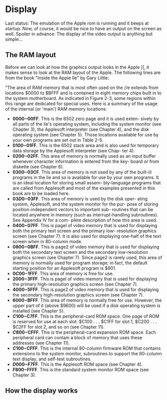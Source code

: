 # Display
Last status: The emulation of the Apple rom is running and it beeps at startup. Now, of course, 
it would be nice to have an output on the screen as well. Spoiler in advance: The display of the video output is anything but simple...

## The RAM layout
Before we can look at how the graphics output looks in the Apple ][, it makes sense to look at the RAM layout of the Apple. The following lines are from the book "Inside the Apple IIe" by Gary Little:

"The area of RAM memory that is most often used on the //e extends from locations $0000 to $BFFF and is contained in eight memory chips built in to the system motherboard. As indicated in Figure 2-3, some regions within this range are dedicated for special uses. Here is a summary of the usage of the internal (or 'main') RAM memory locations:
- **$0000-$00FF**. This is the 6502 zero page and it is used exten- sively by all parts of the lie's operating system, including the system monitor (see Chapter 3), the Applesoft interpreter (see Chapter 4), and the disk operating system (see Chapter 5). Those locations available for use by your own programs are set out in Table 2-5.
- **$0100-$01FF**. This is the 6502 stack area and is also used for temporary data storage by the Applesoft interpreter (see Chap- ter 4).
- **$0200-$02FF**. This area of memory is normally used as an input buffer whenever character information is entered from the key- board or from diskette (see Chapter 6).
- **$0300-$03CF**. This area of memory is not used by any of the built-iil programs in the lie and so is available for use by your own programs. It is an ideal location for storing small assem- bly-language programs that are called from Applesoft and most of the examples presented in this book are to be loaded here.
- **$03D0-$03FF**. This area of memory is used by the disk oper- ating system, Applesoft, and the system monitor for the pur- pose of storing position-independent vectors to important sub- routines that can be located anywhere in memory (such as interrupt-handling subroutines). See Appendix IV for a com- plete description of how this area is used.
- **$0400-$07FF**. This is pagel of video memory that is used for displaying both the primary text screen and the primary low- resolution graphics screen (see Chapter 7). It is also used for displaying one-half of the text screen when in 80-column mode.
- **$0800-$0BFF**. This is page2 of video memory that is used for displaying both the secondary text screen and the secondary low-resolution graphics screen (see Chapter 7). Since page2 is rarely used, this area of memory is normally used for program storage; in fact, the default starting position for an Applesoft program is $801.
- **$0C00-$1FFF**. This area of memory is free for use.
- **$2000-$3FFF**. This is pagel of video memory that is used for displaying the primary high-resolution graphics screen (see Chapter 7).
- **$4000-$5FFF**. This is page2 of video memory that is used for displaying the secondary high-resolution graphics screen (see Chapter 7).
- **$6000-$BFFF**. This area of memory is normally free for use. However, the upper part of it (above $9600) will be used if a disk operating system is installed (see Chapter 5).
- **$C100-$C7FF**. This is the peripheral-card ROM space. One page of ROM is reserved for use at each slot: $C100 . . . $C1FF for slot 1, $C200 . . . $C2FF for slot 2, and so on (see Chapter 11).
- **$C800-$CFFF**. This is the peripheral-card expansion ROM space. Each peripheral card can contain a block of memory that uses these addresses (see Chapter 11).
- **$C100-$CFFF**. This is the internal 80-column firmware ROM that contains extensions to the system monitor, subroutines to support the 80-column text display, and self-test subroutines.
- **$D000-$F7FF**. This is the Applesoft ROM space (see Chapter 4).
- **$F800-$FFFF**. This is the standard system monitor ROM space (see Chapter 3).


## How the display works


